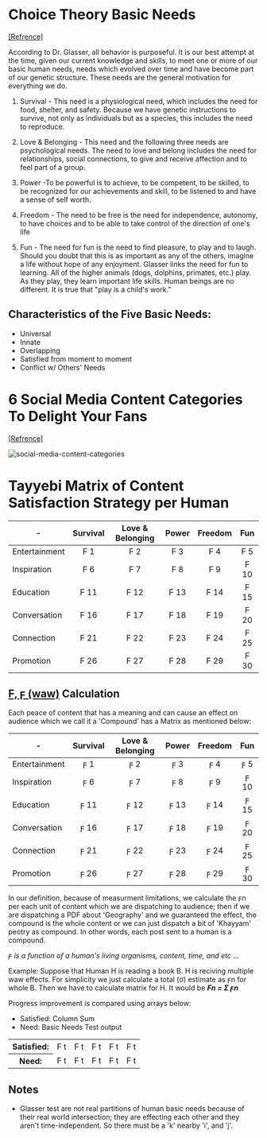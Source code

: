 # Choice Theory Basic Needs

[[Refrence]](http://www.brucedavenport.com/basic-needs.html)

According to Dr. Glasser, all behavior is purposeful. It is our best attempt at the time, given our current knowledge and skills, to meet one or more of our basic human needs, needs which evolved over time and have become part of our genetic structure. These needs are the general motivation for everything we do.

1. Survival - This need is a physiological need, which includes the need for food, shelter, and safety. Because we have genetic instructions to survive, not only as individuals but as a species, this includes the need to reproduce.

2. Love & Belonging - This need and the following three needs are psychological needs. The need to love and belong includes the need for relationships, social connections, to give and receive affection and to feel part of a group.

3. Power -To be powerful is to achieve, to be competent, to be skilled, to be recognized for our achievements and skill, to be listened to and have a sense of self worth.

4. Freedom - The need to be free is the need for independence, autonomy, to have choices and to be able to take control of the direction of one's life

5. Fun - The need for fun is the need to find pleasure, to play and to laugh. Should you doubt that this is as important as any of the others, imagine a life without hope of any enjoyment. Glasser links the need for fun to learning. All of the higher animals (dogs, dolphins, primates, etc.) play. As they play, they learn important life skills. Human beings are no different. It is true that "play is a child's work."

## Characteristics of the Five Basic Needs:

- Universal
- Innate
- Overlapping
- Satisfied from moment to moment
- Conflict w/ Others' Needs

# 6 Social Media Content Categories To Delight Your Fans

[[Refrence]](http://www.brucedavenport.com/basic-needs.html)

![social-media-content-categories](https://louisem.com/wp-content/uploads/2016/10/social-media-content-categories-infographic.png)

# Tayyebi Matrix of Content Satisfaction Strategy per Human


<!-- |-|Survival|Love & Belonging|Power|Freedom|Fun|
|---|---|---|---|---|---|
|Entertainment|Ϝ|Ϝ|Ϝ|Ϝ|Ϝ|
|Inspiration|Ϝ|Ϝ|Ϝ|Ϝ|Ϝ|
|Education|Ϝ|Ϝ|Ϝ|Ϝ|Ϝ|
|Conversation|Ϝ|Ϝ|Ϝ|Ϝ|Ϝ|
|Connection|Ϝ|Ϝ|Ϝ|Ϝ|Ϝ|
|Promotion|Ϝ|Ϝ|Ϝ|Ϝ|Ϝ| -->

<table class="table table-striped table-bordered">
<thead>
<tr>
<th>-</th>
<th style="text-align:center">Survival</th>
<th style="text-align:center">Love &amp; Belonging</th>
<th style="text-align:center">Power</th>
<th style="text-align:center">Freedom</th>
<th style="text-align:center">Fun</th>
</tr>
</thead>
<tbody>
<tr>
<td>Entertainment</td>
<td style="text-align:center">Ϝ 1</td>
<td style="text-align:center">Ϝ 2</td>
<td style="text-align:center">Ϝ 3</td>
<td style="text-align:center">Ϝ 4</td>
<td style="text-align:center">Ϝ 5</td>
</tr>
<tr>
<td>Inspiration</td>
<td style="text-align:center">Ϝ 6</td>
<td style="text-align:center">Ϝ 7</td>
<td style="text-align:center">Ϝ 8</td>
<td style="text-align:center">Ϝ 9</td>
<td style="text-align:center">Ϝ 10</td>
</tr>
<tr>
<td>Education</td>
<td style="text-align:center">Ϝ 11</td>
<td style="text-align:center">Ϝ 12</td>
<td style="text-align:center">Ϝ 13</td>
<td style="text-align:center">Ϝ 14</td>
<td style="text-align:center">Ϝ 15</td>
</tr>
<tr>
<td>Conversation</td>
<td style="text-align:center">Ϝ 16</td>
<td style="text-align:center">Ϝ 17</td>
<td style="text-align:center">Ϝ 18</td>
<td style="text-align:center">Ϝ 19</td>
<td style="text-align:center">Ϝ 20</td>
</tr>
<tr>
<td>Connection</td>
<td style="text-align:center">Ϝ 21</td>
<td style="text-align:center">Ϝ 22</td>
<td style="text-align:center">Ϝ 23</td>
<td style="text-align:center">Ϝ 24</td>
<td style="text-align:center">Ϝ 25</td>
</tr>
<tr>
<td>Promotion</td>
<td style="text-align:center">Ϝ 26</td>
<td style="text-align:center">Ϝ 27</td>
<td style="text-align:center">Ϝ 28</td>
<td style="text-align:center">Ϝ 29</td>
<td style="text-align:center">Ϝ 30</td>
</tr>
</tbody>
</table>

## [Ϝ, ϝ (waw)](https://en.wikipedia.org/wiki/Digamma) Calculation

Each peace of content that has a meaning and can cause an effect on audience which we call it a 'Compound' has a Matrix as mentioned below:

<table class="table table-striped table-bordered">
<thead>
<tr>
<th>-</th>
<th style="text-align:center">Survival</th>
<th style="text-align:center">Love &amp; Belonging</th>
<th style="text-align:center">Power</th>
<th style="text-align:center">Freedom</th>
<th style="text-align:center">Fun</th>
</tr>
</thead>
<tbody>
<tr>
<td>Entertainment</td>
<td style="text-align:center">ϝ 1</td>
<td style="text-align:center">ϝ 2</td>
<td style="text-align:center">ϝ 3</td>
<td style="text-align:center">ϝ 4</td>
<td style="text-align:center">ϝ 5</td>
</tr>
<tr>
<td>Inspiration</td>
<td style="text-align:center">ϝ 6</td>
<td style="text-align:center">ϝ 7</td>
<td style="text-align:center">ϝ 8</td>
<td style="text-align:center">ϝ 9</td>
<td style="text-align:center">ϝ 10</td>
</tr>
<tr>
<td>Education</td>
<td style="text-align:center">ϝ 11</td>
<td style="text-align:center">ϝ 12</td>
<td style="text-align:center">ϝ 13</td>
<td style="text-align:center">ϝ 14</td>
<td style="text-align:center">ϝ 15</td>
</tr>
<tr>
<td>Conversation</td>
<td style="text-align:center">ϝ 16</td>
<td style="text-align:center">ϝ 17</td>
<td style="text-align:center">ϝ 18</td>
<td style="text-align:center">ϝ 19</td>
<td style="text-align:center">ϝ 20</td>
</tr>
<tr>
<td>Connection</td>
<td style="text-align:center">ϝ 21</td>
<td style="text-align:center">ϝ 22</td>
<td style="text-align:center">ϝ 23</td>
<td style="text-align:center">ϝ 24</td>
<td style="text-align:center">ϝ 25</td>
</tr>
<tr>
<td>Promotion</td>
<td style="text-align:center">ϝ 26</td>
<td style="text-align:center">ϝ 27</td>
<td style="text-align:center">ϝ 28</td>
<td style="text-align:center">ϝ 29</td>
<td style="text-align:center">ϝ 30</td>
</tr>
</tbody>
</table>

In our definition, because of measurment limitations, we calculate the ϝn per each unit of content which we are dispatching to audience; then if we are dispatching a PDF about 'Geography' and we guaranteed the effect, the compound is the whole content or we can just dispatch a bit of 'Khayyam' peotry as compound.
In other words, each post sent to a human is a compound.

*ϝ is a function of a human's living organisms, content, time, and etc ...*

Example: Suppose that Human H is reading a book B.
H is reciving multiple waw effects.
For simplicity we just calculate a total (σ) estimate as ϝn for whole B.
Then we have to calculate matrix for H.
It would be ***Ϝn = Σ ϝn***

Progress improvement is compared using arrays below:

- Satisfied: Column Sum
- Need: Basic Needs Test output
<table>
<tbody>
<tr>
<th>Satisfied:</th>
<td>Ϝ t</td>
<td>Ϝ t</td>
<td>Ϝ t</td>
<td>Ϝ t</td>
<td>Ϝ t</td>
</tr>
<tr>
<th>Need:</th>
<td>Ϝ t</td>
<td>Ϝ t</td>
<td>Ϝ t</td>
<td>Ϝ t</td>
<td>Ϝ t</td>
</tr>
</tbody>
</table>

## Notes

- Glasser test are not real partitions of human basic needs because of their real world intersection; they are effecting each other and they aren't time-independent. So there must be a 'k' nearby 'i', and 'j'.